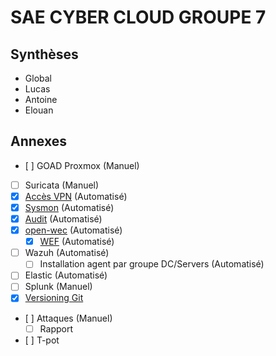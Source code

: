 # SAE CYBER CLOUD GROUPE 7

## Synthèses
- Global
- Lucas
- Antoine
- Elouan

## Annexes
- [ ] GOAD Proxmox (Manuel)
- [ ] Suricata (Manuel)
- [x] [Accès VPN](CR/vpn.md) (Automatisé)
- [x] [Sysmon](CR/sysmon.md) (Automatisé)
- [x] [Audit](CR/audit.md) (Automatisé)
- [x] [open-wec](CR/openwec.md) (Automatisé)
	- [x] [WEF](CR/wef.md) (Automatisé)
- [ ] Wazuh (Automatisé)
	- [ ] Installation agent par groupe DC/Servers (Automatisé)
- [ ] Elastic (Automatisé)
- [ ] Splunk (Manuel)
- [x] [Versioning Git](CR/git.md)
- [ ] Attaques (Manuel)
	- [ ] Rapport
- [ ] T-pot
